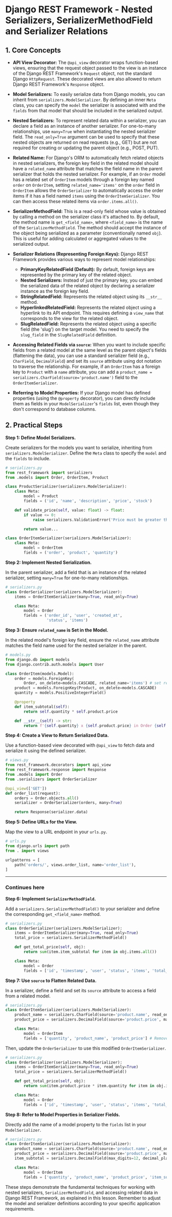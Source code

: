 # Django REST Framework - Nested Serializers, SerializerMethodField and Serializer Relations

## 1. Core Concepts

- **API View Decorator:** The `@api_view` decorator wraps function-based views, ensuring that the request object passed to the view is an instance of the Django REST Framework's `Request` object, not the standard Django `HttpRequest`. These decorated views are also allowed to return Django REST Framework's `Response` object.

- **Model Serializers:** To easily serialize data from Django models, you can inherit from `serializers.ModelSerializer`. By defining an inner `Meta` class, you can specify the `model` the serializer is associated with and the `fields` from that model that should be included in the serialized output.

- **Nested Serializers:** To represent related data within a serializer, you can declare a field as an instance of another serializer. For one-to-many relationships, use `many=True` when instantiating the nested serializer field. The `read_only=True` argument can be used to specify that these nested objects are returned on read requests (e.g., GET) but are not required for creating or updating the parent object (e.g., POST, PUT).

- **Related Name:** For Django's ORM to automatically fetch related objects in nested serializers, the foreign key field in the related model should have a `related_name` attribute that matches the field name in the parent serializer that holds the nested serializer. For example, if an `Order` model has a related set of `OrderItem` models through a foreign key named `order` on `OrderItem`, setting `related_name='items'` on the `order` field in `OrderItem` allows the `OrderSerializer` to automatically access the order items if it has a field named `items` using the `OrderItemSerializer`. You can then access these related items via `order.items.all()`.

- **SerializerMethodField:** This is a read-only field whose value is obtained by calling a method on the serializer class it's attached to. By default, the method name is `get_<field_name>`, where `<field_name>` is the name of the `SerializerMethodField`. The method should accept the instance of the object being serialized as a parameter (conventionally named `obj`). This is useful for adding calculated or aggregated values to the serialized output.

- **Serializer Relations (Representing Foreign Keys):** Django REST Framework provides various ways to represent model relationships:

  - **PrimaryKeyRelatedField (Default):** By default, foreign keys are represented by the primary key of the related object.
  - **Nested Serializers:** Instead of just the primary key, you can embed the serialized data of the related object by declaring a serializer instance as the foreign key field.
  - **StringRelatedField:** Represents the related object using its `__str__` method.
  - **HyperlinkedRelatedField:** Represents the related object using a hyperlink to its API endpoint. This requires defining a `view_name` that corresponds to the view for the related object.
  - **SlugRelatedField:** Represents the related object using a specific field (the 'slug') on the target model. You need to specify the `slug_field` in the `SlugRelatedField` definition.

- **Accessing Related Fields via `source`:** When you want to include specific fields from a related model at the same level as the parent object's fields (flattening the data), you can use a standard serializer field (e.g., `CharField`, `DecimalField`) and set its `source` attribute using dot notation to traverse the relationship. For example, if an `OrderItem` has a foreign key to `Product` with a `name` attribute, you can add a `product_name = serializers.CharField(source='product.name')` field to the `OrderItemSerializer`.

- **Referring to Model Properties:** If your Django model has defined properties (using the `@property` decorator), you can directly include them as fields in your `ModelSerializer`'s `fields` list, even though they don't correspond to database columns.

## 2. Practical Steps

**Step 1: Define Model Serializers.**

Create serializers for the models you want to serialize, inheriting from `serializers.ModelSerializer`. Define the `Meta` class to specify the `model` and the `fields` to include.

```python
# serializers.py
from rest_framework import serializers
from .models import Order, OrderItem, Product

class ProductSerializer(serializers.ModelSerializer):
    class Meta:
        model = Product
        fields = ('id', 'name', 'description', 'price', 'stock')

    def validate_price(self, value: float) -> float:
        if value <= 0:
            raise serializers.ValidationError('Price must be greater than 0')

        return value...

class OrderItemSerializer(serializers.ModelSerializer):
    class Meta:
        model = OrderItem
        fields = ('order', 'product', 'quantity')
```

**Step 2: Implement Nested Serialization.**

In the parent serializer, add a field that is an instance of the related serializer, setting `many=True` for one-to-many relationships.

```python
# serializers.py
class OrderSerializer(serializers.ModelSerializer):
    items = OrderItemSerializer(many=True, read_only=True)

    class Meta:
        model = Order
        fields = ('order_id', 'user', 'created_at',
                  'status', 'items')
```

**Step 3: Ensure `related_name` is Set in the Model.**

In the related model's foreign key field, ensure the `related_name` attribute matches the field name used for the nested serializer in the parent.

```python
# models.py
from django.db import models
from django.contrib.auth.models import User

class OrderItem(models.Model):
    order = models.ForeignKey(
        Order, on_delete=models.CASCADE, related_name='items') # set related_name here
    product = models.ForeignKey(Product, on_delete=models.CASCADE)
    quantity = models.PositiveIntegerField()

    @property
    def item_subtotal(self):
        return self.quantity * self.product.price

    def __str__(self) -> str:
        return f'{self.quantity} x {self.product.price} in Order {self.order.order_id}'
```

**Step 4: Create a View to Return Serialized Data.**

Use a function-based view decorated with `@api_view` to fetch data and serialize it using the defined serializer.

```python
# views.py
from rest_framework.decorators import api_view
from rest_framework.response import Response
from .models import Order
from .serializers import OrderSerializer

@api_view(['GET'])
def order_list(request):
    orders = Order.objects.all()
    serializer = OrderSerializer(orders, many=True)

    return Response(serializer.data)
```

**Step 5: Define URLs for the View.**

Map the view to a URL endpoint in your `urls.py`.

```python
# urls.py
from django.urls import path
from . import views

urlpatterns = [
    path('orders/', views.order_list, name='order_list'),
]
```

---

### Continues here

**Step 6: Implement `SerializerMethodField`.**

Add a `serializers.SerializerMethodField()` to your serializer and define the corresponding `get_<field_name>` method.

```python
# serializers.py
class OrderSerializer(serializers.ModelSerializer):
    items = OrderItemSerializer(many=True, read_only=True)
    total_price = serializers.SerializerMethodField()

    def get_total_price(self, obj):
        return sum(item.item_subtotal for item in obj.items.all())

    class Meta:
        model = Order
        fields = ['id', 'timestamp', 'user', 'status', 'items', 'total_price']
```

**Step 7: Use `source` to Flatten Related Data.**

In a serializer, define a field and set its `source` attribute to access a field from a related model.

```python
# serializers.py
class OrderItemSerializer(serializers.ModelSerializer):
    product_name = serializers.CharField(source='product.name', read_only=True)
    product_price = serializers.DecimalField(source='product.price', max_digits=10, decimal_places=2, read_only=True)

    class Meta:
        model = OrderItem
        fields = ['quantity', 'product_name', 'product_price'] # Removed 'product' foreign key
```

Then, update the `OrderSerializer` to use this modified `OrderItemSerializer`.

```python
# serializers.py
class OrderSerializer(serializers.ModelSerializer):
    items = OrderItemSerializer(many=True, read_only=True)
    total_price = serializers.SerializerMethodField()

    def get_total_price(self, obj):
        return sum(item.product.price * item.quantity for item in obj.items.all()) # Adjusted calculation

    class Meta:
        model = Order
        fields = ['id', 'timestamp', 'user', 'status', 'items', 'total_price']
```

**Step 8: Refer to Model Properties in Serializer Fields.**

Directly add the name of a model property to the `fields` list in your `ModelSerializer`.

```python
# serializers.py
class OrderItemSerializer(serializers.ModelSerializer):
    product_name = serializers.CharField(source='product.name', read_only=True)
    product_price = serializers.DecimalField(source='product.price', max_digits=10, decimal_places=2, read_only=True)
    item_subtotal = serializers.DecimalField(max_digits=12, decimal_places=2, read_only=True) # Referencing the property

    class Meta:
        model = OrderItem
        fields = ['quantity', 'product_name', 'product_price', 'item_subtotal']
```

These steps demonstrate the fundamental techniques for working with nested serializers, `SerializerMethodField`, and accessing related data in Django REST Framework, as explained in this lesson. Remember to adjust the model and serializer definitions according to your specific application requirements.
